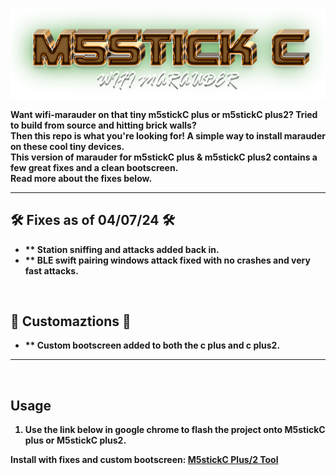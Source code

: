 ![Header](Images/mainheader.png)
<br>

<b>Want wifi-marauder on that tiny m5stickC plus or m5stickC plus2? Tried to build from source and hitting brick walls? <br> Then this repo is what you're looking for! A simple way to install marauder on these cool tiny devices. <br> 
This version of marauder for m5stickC plus & m5stickC plus2 contains a few great fixes and a clean bootscreen.<br>
Read more about the fixes below.
<hr>

## 🛠️ Fixes as of 04/07/24 🛠️
- ** Station sniffing and attacks added back in.
- ** BLE swift pairing windows attack fixed with no crashes and very fast attacks.

<br>

## 🌟 Customaztions 🌟
- ** Custom bootscreen added to both the c plus and c plus2.


<b></b>
  

  
  <hr>
  <br>

  ## Usage
1. Use the link below in google chrome to flash the project onto M5stickC plus or M5stickC plus2.



**Install with fixes and custom bootscreen:** <a href=https://atomnft.github.io/M5stick-Marauder/flash0.html>M5stickC Plus/2 Tool</a>